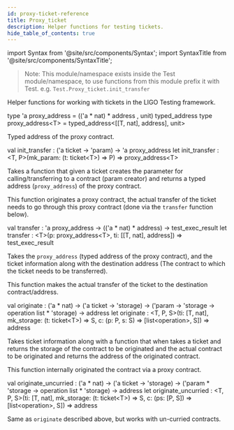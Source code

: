 ```yaml
---
id: proxy-ticket-reference
title: Proxy_ticket
description: Helper functions for testing tickets.
hide_table_of_contents: true
---
```


import Syntax from '@site/src/components/Syntax';
import SyntaxTitle from '@site/src/components/SyntaxTitle';

> Note: This module/namespace exists inside the Test module/namespace, to use
> functions from this module prefix it with Test. e.g. `Test.Proxy_ticket.init_transfer`

Helper functions for working with tickets in the LIGO Testing framework.

<SyntaxTitle syntax="cameligo">
type 'a proxy_address = (('a * nat) * address , unit) typed_address
</SyntaxTitle>
<SyntaxTitle syntax="jsligo">
type proxy_address&lt;T&gt; =  typed_address&lt;[[T, nat], address], unit&gt;
</SyntaxTitle>

Typed address of the proxy contract.

<SyntaxTitle syntax="cameligo">
val init_transfer : ('a ticket -> 'param) -> 'a proxy_address
</SyntaxTitle>
<SyntaxTitle syntax="jsligo">
let init_transfer : &lt;T, P&gt;(mk_param: (t: ticket&lt;T&gt;) => P) => proxy_address&lt;T&gt;
</SyntaxTitle>

Takes a function that given a ticket creates the parameter for calling/transferring
to a contract (param creator) and returns a typed address (`proxy_address`) of the proxy contract.

This function originates a proxy contract, the actual transfer of the ticket needs to
go through this proxy contract (done via the `transfer` function below).

<SyntaxTitle syntax="cameligo">
val transfer : 'a proxy_address -> (('a * nat) * address) -> test_exec_result
</SyntaxTitle>
<SyntaxTitle syntax="jsligo">
let transfer : &lt;T&gt;(p: proxy_address&lt;T&gt;, ti: [[T, nat], address]) => test_exec_result
</SyntaxTitle>

Takes the `proxy_address` (typed address of the proxy contract), and the ticket
information along with the destination address (The contract to which the ticket needs to be transferred).

This function makes the actual transfer of the ticket to the destination contract/address.

<SyntaxTitle syntax="cameligo">
val originate : ('a * nat) -> ('a ticket -> 'storage) -> ('param -> 'storage -> operation list * 'storage) -> address
</SyntaxTitle>
<SyntaxTitle syntax="jsligo">
let originate : &lt;T, P, S&gt;(ti: [T, nat], mk_storage: (t: ticket&lt;T&gt;) => S, c: (p: P, s: S) => [list&lt;operation&gt;, S]) => address
</SyntaxTitle>

Takes ticket information along with a function that when takes a ticket and returns
the storage of the contract to be originated and the actual contract to be originated
and returns the address of the originated contract.

This function internally originated the contract via a proxy contract.

<SyntaxTitle syntax="cameligo">
val originate_uncurried : ('a * nat) -> ('a ticket -> 'storage) -> ('param * 'storage -> operation list * 'storage) -> address
</SyntaxTitle>
<SyntaxTitle syntax="jsligo">
let originate_uncurried : &lt;T, P, S&gt;(ti: [T, nat], mk_storage: (t: ticket&lt;T&gt;) => S, c: (ps: [P, S]) => [list&lt;operation&gt;, S]) => address
</SyntaxTitle>

Same as `originate` described above, but works with un-curried contracts.
